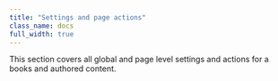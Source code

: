```yaml
---
title: "Settings and page actions"
class_name: docs
full_width: true
---
```


This section covers all global and page level settings and actions for a books and authored content.

